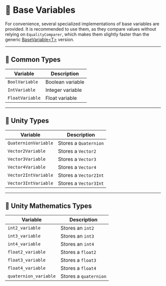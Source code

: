 # 🧩 Base Variables

For convenience, several specialized implementations of base variables are provided. It is recommended to use them, as
they compare values without relying on `EqualityComparer`, which makes them slightly faster than the generic
[BaseVariable&lt;T&gt;](BaseVariable.md) version.

---

## 🧩 Common Types

| Variable        | Description      |
|-----------------|------------------|
| `BoolVariable`  | Boolean variable |
| `IntVariable`   | Integer variable |
| `FloatVariable` | Float variable   |

---

## 🧩 Unity Types

| Variable             | Description           |
|----------------------|-----------------------|
| `QuaternionVariable` | Stores a `Quaternion` |
| `Vector2Variable`    | Stores a `Vector2`    |
| `Vector3Variable`    | Stores a `Vector3`    |
| `Vector4Variable`    | Stores a `Vector4`    |
| `Vector2IntVariable` | Stores a `Vector2Int` |
| `Vector3IntVariable` | Stores a `Vector3Int` |

---

## 🧩 Unity Mathematics Types

| Variable              | Description           |
|-----------------------|-----------------------|
| `int2_variable`       | Stores an `int2`      |
| `int3_variable`       | Stores an `int3`      |
| `int4_variable`       | Stores an `int4`      |
| `float2_variable`     | Stores a `float2`     |
| `float3_variable`     | Stores a `float3`     |
| `float4_variable`     | Stores a `float4`     |
| `quaternion_variable` | Stores a `quaternion` |

